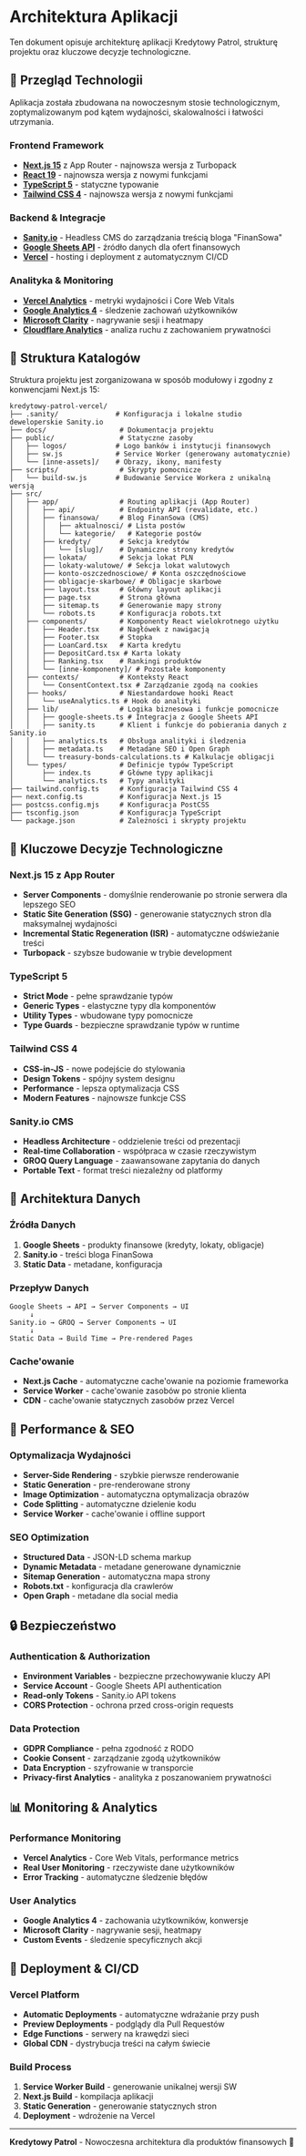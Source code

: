 # Architektura Aplikacji

Ten dokument opisuje architekturę aplikacji Kredytowy Patrol, strukturę projektu oraz kluczowe decyzje technologiczne.

## 🚀 **Przegląd Technologii**

Aplikacja została zbudowana na nowoczesnym stosie technologicznym, zoptymalizowanym pod kątem wydajności, skalowalności i łatwości utrzymania.

### **Frontend Framework**
- **[Next.js 15](https://nextjs.org/)** z App Router - najnowsza wersja z Turbopack
- **[React 19](https://react.dev/)** - najnowsza wersja z nowymi funkcjami
- **[TypeScript 5](https://www.typescriptlang.org/)** - statyczne typowanie
- **[Tailwind CSS 4](https://tailwindcss.com/)** - najnowsza wersja z nowymi funkcjami

### **Backend & Integracje**
- **[Sanity.io](https://www.sanity.io/)** - Headless CMS do zarządzania treścią bloga "FinanSowa"
- **[Google Sheets API](https://developers.google.com/sheets/api)** - źródło danych dla ofert finansowych
- **[Vercel](https://vercel.com/)** - hosting i deployment z automatycznym CI/CD

### **Analityka & Monitoring**
- **[Vercel Analytics](https://vercel.com/analytics)** - metryki wydajności i Core Web Vitals
- **[Google Analytics 4](https://analytics.google.com/)** - śledzenie zachowań użytkowników
- **[Microsoft Clarity](https://clarity.microsoft.com/)** - nagrywanie sesji i heatmapy
- **[Cloudflare Analytics](https://www.cloudflare.com/web-analytics/)** - analiza ruchu z zachowaniem prywatności

## 📁 **Struktura Katalogów**

Struktura projektu jest zorganizowana w sposób modułowy i zgodny z konwencjami Next.js 15:

```
kredytowy-patrol-vercel/
├── .sanity/              # Konfiguracja i lokalne studio deweloperskie Sanity.io
├── docs/                  # Dokumentacja projektu
├── public/                # Statyczne zasoby
│   ├── logos/            # Logo banków i instytucji finansowych
│   ├── sw.js             # Service Worker (generowany automatycznie)
│   └── [inne-assets]/    # Obrazy, ikony, manifesty
├── scripts/               # Skrypty pomocnicze
│   └── build-sw.js       # Budowanie Service Workera z unikalną wersją
├── src/
│   ├── app/               # Routing aplikacji (App Router)
│   │   ├── api/           # Endpointy API (revalidate, etc.)
│   │   ├── finansowa/     # Blog FinanSowa (CMS)
│   │   │   ├── aktualnosci/ # Lista postów
│   │   │   └── kategorie/   # Kategorie postów
│   │   ├── kredyty/       # Sekcja kredytów
│   │   │   └── [slug]/    # Dynamiczne strony kredytów
│   │   ├── lokata/        # Sekcja lokat PLN
│   │   ├── lokaty-walutowe/ # Sekcja lokat walutowych
│   │   ├── konto-oszczednosciowe/ # Konta oszczędnościowe
│   │   ├── obligacje-skarbowe/ # Obligacje skarbowe
│   │   ├── layout.tsx     # Główny layout aplikacji
│   │   ├── page.tsx       # Strona główna
│   │   ├── sitemap.ts     # Generowanie mapy strony
│   │   └── robots.ts      # Konfiguracja robots.txt
│   ├── components/        # Komponenty React wielokrotnego użytku
│   │   ├── Header.tsx     # Nagłówek z nawigacją
│   │   ├── Footer.tsx     # Stopka
│   │   ├── LoanCard.tsx   # Karta kredytu
│   │   ├── DepositCard.tsx # Karta lokaty
│   │   ├── Ranking.tsx    # Rankingi produktów
│   │   └── [inne-komponenty]/ # Pozostałe komponenty
│   ├── contexts/          # Konteksty React
│   │   └── ConsentContext.tsx # Zarządzanie zgodą na cookies
│   ├── hooks/             # Niestandardowe hooki React
│   │   └── useAnalytics.ts # Hook do analityki
│   ├── lib/               # Logika biznesowa i funkcje pomocnicze
│   │   ├── google-sheets.ts # Integracja z Google Sheets API
│   │   ├── sanity.ts      # Klient i funkcje do pobierania danych z Sanity.io
│   │   ├── analytics.ts   # Obsługa analityki i śledzenia
│   │   ├── metadata.ts    # Metadane SEO i Open Graph
│   │   └── treasury-bonds-calculations.ts # Kalkulacje obligacji
│   └── types/             # Definicje typów TypeScript
│       ├── index.ts       # Główne typy aplikacji
│       └── analytics.ts   # Typy analityki
├── tailwind.config.ts     # Konfiguracja Tailwind CSS 4
├── next.config.ts         # Konfiguracja Next.js 15
├── postcss.config.mjs     # Konfiguracja PostCSS
├── tsconfig.json          # Konfiguracja TypeScript
└── package.json           # Zależności i skrypty projektu
```

## 🔧 **Kluczowe Decyzje Technologiczne**

### **Next.js 15 z App Router**
- **Server Components** - domyślnie renderowanie po stronie serwera dla lepszego SEO
- **Static Site Generation (SSG)** - generowanie statycznych stron dla maksymalnej wydajności
- **Incremental Static Regeneration (ISR)** - automatyczne odświeżanie treści
- **Turbopack** - szybsze budowanie w trybie development

### **TypeScript 5**
- **Strict Mode** - pełne sprawdzanie typów
- **Generic Types** - elastyczne typy dla komponentów
- **Utility Types** - wbudowane typy pomocnicze
- **Type Guards** - bezpieczne sprawdzanie typów w runtime

### **Tailwind CSS 4**
- **CSS-in-JS** - nowe podejście do stylowania
- **Design Tokens** - spójny system designu
- **Performance** - lepsza optymalizacja CSS
- **Modern Features** - najnowsze funkcje CSS

### **Sanity.io CMS**
- **Headless Architecture** - oddzielenie treści od prezentacji
- **Real-time Collaboration** - współpraca w czasie rzeczywistym
- **GROQ Query Language** - zaawansowane zapytania do danych
- **Portable Text** - format treści niezależny od platformy

## 🔄 **Architektura Danych**

### **Źródła Danych**
1. **Google Sheets** - produkty finansowe (kredyty, lokaty, obligacje)
2. **Sanity.io** - treści bloga FinanSowa
3. **Static Data** - metadane, konfiguracja

### **Przepływ Danych**
```
Google Sheets → API → Server Components → UI
     ↓
Sanity.io → GROQ → Server Components → UI
     ↓
Static Data → Build Time → Pre-rendered Pages
```

### **Cache'owanie**
- **Next.js Cache** - automatyczne cache'owanie na poziomie frameworka
- **Service Worker** - cache'owanie zasobów po stronie klienta
- **CDN** - cache'owanie statycznych zasobów przez Vercel

## 🚀 **Performance & SEO**

### **Optymalizacja Wydajności**
- **Server-Side Rendering** - szybkie pierwsze renderowanie
- **Static Generation** - pre-renderowane strony
- **Image Optimization** - automatyczna optymalizacja obrazów
- **Code Splitting** - automatyczne dzielenie kodu
- **Service Worker** - cache'owanie i offline support

### **SEO Optimization**
- **Structured Data** - JSON-LD schema markup
- **Dynamic Metadata** - metadane generowane dynamicznie
- **Sitemap Generation** - automatyczna mapa strony
- **Robots.txt** - konfiguracja dla crawlerów
- **Open Graph** - metadane dla social media

## 🔒 **Bezpieczeństwo**

### **Authentication & Authorization**
- **Environment Variables** - bezpieczne przechowywanie kluczy API
- **Service Account** - Google Sheets API authentication
- **Read-only Tokens** - Sanity.io API tokens
- **CORS Protection** - ochrona przed cross-origin requests

### **Data Protection**
- **GDPR Compliance** - pełna zgodność z RODO
- **Cookie Consent** - zarządzanie zgodą użytkowników
- **Data Encryption** - szyfrowanie w transporcie
- **Privacy-first Analytics** - analityka z poszanowaniem prywatności

## 📊 **Monitoring & Analytics**

### **Performance Monitoring**
- **Vercel Analytics** - Core Web Vitals, performance metrics
- **Real User Monitoring** - rzeczywiste dane użytkowników
- **Error Tracking** - automatyczne śledzenie błędów

### **User Analytics**
- **Google Analytics 4** - zachowania użytkowników, konwersje
- **Microsoft Clarity** - nagrywanie sesji, heatmapy
- **Custom Events** - śledzenie specyficznych akcji

## 🔄 **Deployment & CI/CD**

### **Vercel Platform**
- **Automatic Deployments** - automatyczne wdrażanie przy push
- **Preview Deployments** - podglądy dla Pull Requestów
- **Edge Functions** - serwery na krawędzi sieci
- **Global CDN** - dystrybucja treści na całym świecie

### **Build Process**
1. **Service Worker Build** - generowanie unikalnej wersji SW
2. **Next.js Build** - kompilacja aplikacji
3. **Static Generation** - generowanie statycznych stron
4. **Deployment** - wdrożenie na Vercel

---

**Kredytowy Patrol** - Nowoczesna architektura dla produktów finansowych 🏦 